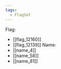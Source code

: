 ```yaml
---
tags:
  - FlagSet
---
```

Flag:
- [[flag_12160]]
- [[flag_12139]]
Name:
- [[name_4]]
- [[name_58]]
- [[name_81]]
